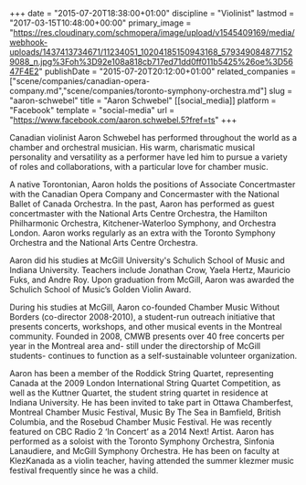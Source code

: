 +++
date = "2015-07-20T18:38:00+01:00"
discipline = "Violinist"
lastmod = "2017-03-15T10:48:00+00:00"
primary_image = "https://res.cloudinary.com/schmopera/image/upload/v1545409169/media/webhook-uploads/1437413734671/11234051_10204185150943168_5793490848771529088_n.jpg%3Foh%3D92e108a818cb717ed71dd0ff011b5425%26oe%3D5647F4E2"
publishDate = "2015-07-20T20:12:00+01:00"
related_companies = ["scene/companies/canadian-opera-company.md","scene/companies/toronto-symphony-orchestra.md"]
slug = "aaron-schwebel"
title = "Aaron Schwebel"
[[social_media]]
platform = "Facebook"
template = "social-media"
url = "https://www.facebook.com/aaron.schwebel.5?fref=ts"
+++

Canadian violinist Aaron Schwebel has performed throughout the world as a chamber and orchestral musician. His warm, charismatic musical personality and versatility as a performer have led him to pursue a variety of roles and collaborations, with a particular love for chamber music.
 
A native Torontonian, Aaron holds the positions of Associate Concertmaster with the Canadian Opera Company and Concermaster with the National Ballet of Canada Orchestra. In the past, Aaron has performed as guest concertmaster with the National Arts Centre Orchestra, the Hamilton Philharmonic Orchestra, Kitchener-Waterloo Symphony, and Orchestra London. Aaron works regularly as an extra with the Toronto Symphony Orchestra and the National Arts Centre Orchestra.
 
Aaron did his studies at McGill University's Schulich School of Music and Indiana University. Teachers include Jonathan Crow, Yaela Hertz, Mauricio Fuks, and Andre Roy. Upon graduation from McGill, Aaron was awarded the Schulich School of Music’s Golden Violin Award.
 
During his studies at McGill, Aaron co-founded Chamber Music Without Borders (co-director 2008-2010), a student-run outreach initiative that presents concerts, workshops, and other musical events in the Montreal community. Founded in 2008, CMWB presents over 40 free concerts per year in the Montreal area and- still under the directorship of McGill students- continues to function as a self-sustainable volunteer organization.
 
Aaron has been a member of the Roddick String Quartet, representing Canada at the 2009 London International String Quartet Competition, as well as the Kuttner Quartet, the student string quartet in residence at Indiana University. He has been invited to take part in Ottawa Chamberfest, Montreal Chamber Music Festival, Music By The Sea in Bamfield, British Columbia, and the Rosebud Chamber Music Festival. He was recently featured on CBC Radio 2 ‘In Concert’ as a 2014 Next! Artist. Aaron has performed as a soloist with the Toronto Symphony Orchestra, Sinfonia Lanaudiere, and McGill Symphony Orchestra. He has been on faculty at KlezKanada as a violin teacher, having attended the summer klezmer music festival frequently since he was a child.
